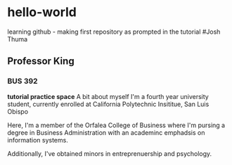 # hello-world
learning github - making first repository as prompted in the tutorial
#Josh Thuma
## Professor King
### BUS 392 

**tutorial practice space**
A bit about myself
I'm a fourth year university student, currently enrolled at California Polytechnic
Insititue, San Luis Obispo

Here, I'm a member of the Orfalea College of Business where I'm pursing a degree
in Business Administration with an academinc emphadsis on information systems.

Additionally, I've obtained minors in entreprenuership and psychology. 
